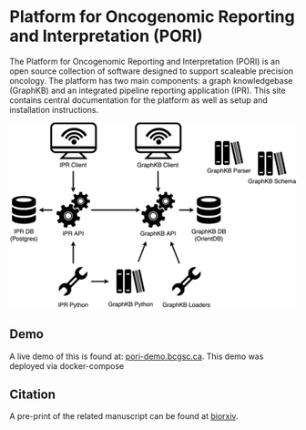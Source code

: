 # Platform for Oncogenomic Reporting and Interpretation (PORI)

The Platform for Oncogenomic Reporting and Interpretation (PORI) is an open source collection of
software designed to support scaleable precision oncology. The platform has two main components:
a graph knowledgebase (GraphKB) and an integrated pipeline reporting application (IPR). This site
contains central documentation for the platform as well as setup and installation instructions.

![pori server stack](./images/pori-server-stack.png)

## Demo

A live demo of this is found at: [pori-demo.bcgsc.ca](https://pori-demo.bcgsc.ca). This demo was
deployed via docker-compose

## Citation

A pre-print of the related manuscript can be found at [biorxiv](https://www.biorxiv.org/content/10.1101/2021.04.13.439667v1).
